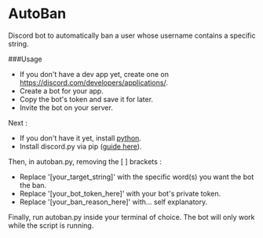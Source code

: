 # AutoBan
Discord bot to automatically ban a user whose username contains a specific string.

###Usage

- If you don't have a dev app yet, create one on https://discord.com/developers/applications/.
- Create a bot for your app.
- Copy the bot's token and save it for later.
- Invite the bot on your server.

Next :
- If you don't have it yet, install [python](https://www.python.org/]).
- Install discord.py via pip ([guide here](https://discordpy.readthedocs.io/en/stable/intro.html)).

Then, in autoban.py, removing the [ ] brackets :
- Replace '[your_target_string]' with the specific word(s) you want the bot the ban.
- Replace '[your_bot_token_here]' with your bot's private token.
- Replace '[your_ban_reason_here]' with... self explanatory.

Finally, run autoban.py inside your terminal of choice.
The bot will only work while the script is running.
